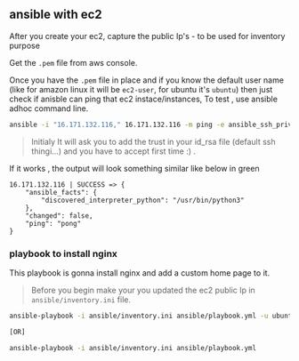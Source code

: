 ## ansible with ec2

After you create your ec2, capture the public Ip's - to be used for inventory purpose

Get the `.pem` file from aws console.

Once you have the `.pem` file in place and if you know the default user name (like for amazon linux it will be `ec2-user`, for ubuntu it's `ubuntu`) then just check if anisble can ping that ec2 instace/instances, To test , use ansible adhoc command line.


```sh
ansible -i "16.171.132.116," 16.171.132.116 -m ping -e ansible_ssh_private_key_file=/path/to/ec2.pem -e ansible_user=ubuntu --become-user ubuntu
```
> Initialy It will ask you to add the trust in your id_rsa file (default ssh thingi...) and you have to accept first time :) .

If it works , the output will look something similar like below in green

```
16.171.132.116 | SUCCESS => {
    "ansible_facts": {
        "discovered_interpreter_python": "/usr/bin/python3"
    },
    "changed": false,
    "ping": "pong"
}

```

### playbook to install nginx

This playbook is gonna install nginx and add a custom home page to it.
> Before you begin make your you updated the ec2 public Ip in `ansible/inventory.ini` file.

```sh
ansible-playbook -i ansible/inventory.ini ansible/playbook.yml -u ubuntu

[OR]

ansible-playbook -i ansible/inventory.ini ansible/playbook.yml
```
